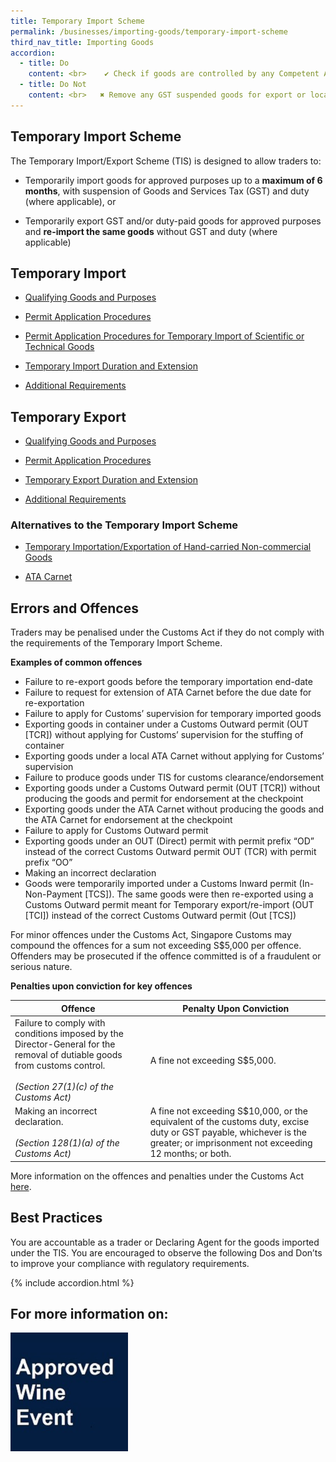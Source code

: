 ```yaml
---
title: Temporary Import Scheme 
permalink: /businesses/importing-goods/temporary-import-scheme
third_nav_title: Importing Goods
accordion:
  - title: Do 
    content: <br>    ✔ Check if goods are controlled by any Competent Authority and seek their approval before the temporary importation of goods. <br><br>  ✔ Ensure you  [lodge sufficient security](/businesses/registration-matters/registration-procedures/security-lodgement)  in the form of Banker’s Guarantee (BG), Finance Company Guarantee or an Insurance Bond to cover the amount of security required and the security has sufficient validity to cover the total temporary import period declared. <br><br> ✔ Ensure goods brought in under the TIS are re-exported no later than the temporary importation End-Date indicated on the approved Singapore Customs Inward permit or the final date allowed for re-exportation/re-importation under the ATA Carnet. <br><br> ✔ Ensure that you comply with the permit condition <br><br>   -   D6 condition - “An E-file application must be made to Company Compliance Branch for supervision of stuffing/unstuffing of container.” <br><br> ✔ Ensure you declare the correct permit type for goods to be re-exported under the TIS with the relevant supporting documents. <br><br> ✔ Ensure there is sufficient number of vouchers and counterfoils attached together with the ATA Carnet to cover the movement of the goods. <br><br> ✔ Ensure there is proper endorsement on the front page and the counterfoils of the ATA Carnet. <br><br> ✔ Ensure to apply for customs supervision of stuffing of the container containing goods exported under ATA Carnet or inspection of all goods exported under TIS (refer to permit conditions). <br><br>
  - title: Do Not
    content: <br>   ✖ Remove any GST suspended goods for export or local consumption without the proper permits. <br><br> ✖ Remove the Customs seal affixed to the container containing goods imported under the TIS without prior approval from Singapore Customs. You are required to apply for customs supervision of unstuffing of such sealed containers. <br><br> ✖ Sell goods brought in under an ATA Carnet beyond the final date allowed for re-exportation without paying the GST to Singapore Customs. <br><br>
---
```


## Temporary Import Scheme 
The Temporary Import/Export Scheme (TIS) is designed to allow traders to:

-   Temporarily import goods for approved purposes up to a **maximum of 6 months**, with suspension of Goods and Services Tax (GST) and duty (where applicable), or
    
-   Temporarily export GST and/or duty-paid goods for approved purposes and **re-import the same goods** without GST and duty (where applicable)
    

## Temporary Import 

-   [Qualifying Goods and Purposes](/businesses/importing-goods/temporary-import-scheme/qualifying-goods-and-purposes)
    
-   [Permit Application Procedures](/businesses/importing-goods/temporary-import-scheme/permit-application-procedures)
    
-   [Permit Application Procedures for Temporary Import of Scientific or Technical Goods](/businesses/importing-goods/temporary-import-scheme/temporary-import-of-scientific-technical-goods)
    
-   [Temporary Import Duration and Extension](/businesses/importing-goods/temporary-import-scheme/duration-and-extension)
    
-   [Additional Requirements](/businesses/importing-goods/temporary-import-scheme/additional-requirements-import)
    

## Temporary Export  

-   [Qualifying Goods and Purposes](/businesses/importing-goods/temporary-import-scheme/qualifying-gooods-purposes-export)
    
-   [Permit Application Procedures](/businesses/importing-goods/temporary-import-scheme/permit-application-procedure-export)
    
-   [Temporary Export Duration and Extension](/businesses/importing-goods/temporary-import-scheme/duration-and-extention-export)
    
-   [Additional Requirements](/businesses/importing-goods/temporary-import-scheme/additional-requirements-export)

### Alternatives to the Temporary Import Scheme 

-   [Temporary Importation/Exportation of Hand-carried Non-commercial Goods](/businesses/importing-goods/temporary-import-scheme/hand-carried-nc-goods)
    
-   [ATA Carnet](/businesses/importing-goods/temporary-import-scheme/ata-carnet)

## Errors and Offences

Traders may be penalised under the Customs Act if they do not comply with the requirements of the Temporary Import Scheme.

**Examples of common offences**

- Failure to re-export goods before the temporary importation end-date
-   Failure to request for extension of ATA Carnet before the due date for re-exportation
-   Failure to apply for Customs’ supervision for temporary imported goods
-   Exporting goods in container under a Customs Outward permit (OUT [TCR]) without applying for Customs’ supervision for the stuffing of container
-   Exporting goods under a local ATA Carnet without applying for Customs’ supervision
-   Failure to produce goods under TIS for customs clearance/endorsement
-   Exporting goods under a Customs Outward permit (OUT [TCR]) without producing the goods and permit for endorsement at the checkpoint
-   Exporting goods under the ATA Carnet without producing the goods and the ATA Carnet for endorsement at the checkpoint
-   Failure to apply for Customs Outward permit
-   Exporting goods under an OUT (Direct) permit with permit prefix “OD” instead of the correct Customs Outward permit OUT (TCR) with permit prefix “OO”
-   Making an incorrect declaration
-   Goods were temporarily imported under a Customs Inward permit (In-Non-Payment [TCS]). The same goods were then re-exported using a Customs Outward permit meant for Temporary export/re-import (OUT [TCI]) instead of the correct Customs Outward permit (Out [TCS])

For minor offences under the Customs Act, Singapore Customs may compound the offences for a sum not exceeding S$5,000 per offence. Offenders may be prosecuted if the offence committed is of a fraudulent or serious nature.

**Penalties upon conviction for key offences**

| Offence | Penalty Upon Conviction |
|---|---|
| Failure to comply with conditions imposed by the Director-General for the removal of dutiable goods from customs control. <br><br> _(Section 27(1)(c) of the Customs Act)_ | A fine not exceeding S$5,000. |
| Making an incorrect declaration. <br><br> _(Section 128(1)(a) of the Customs Act)_ | A fine not exceeding S$10,000, or the equivalent of the customs duty, excise duty or GST payable, whichever is the greater; or imprisonment not exceeding 12 months; or both.|

More information on the offences and penalties under the Customs Act [here](/individuals/going-through-customs/offences).

## Best Practices

You are accountable as a trader or Declaring Agent for the goods imported under the TIS. You are encouraged to observe the following Dos and Don’ts to improve your compliance with regulatory requirements.

{% include accordion.html %}
 
## For more information on: 
 
  [![](/images/awe.jpg)](/businesses/importing-goods/temporary-import-scheme-2/approved-wine-event)

